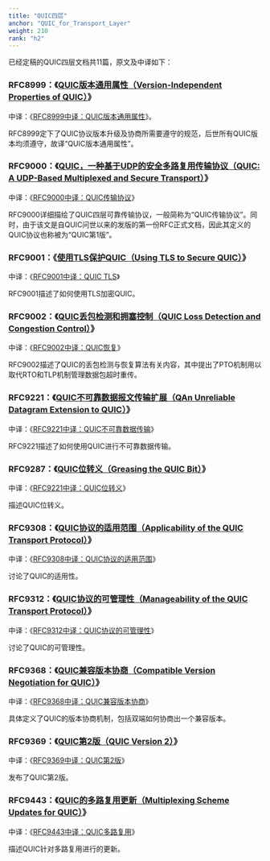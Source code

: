 ```yaml
---
title: "QUIC四层"
anchor: "QUIC_for_Transport_Layer"
weight: 210
rank: "h2"
---
```


已经定稿的QUIC四层文档共11篇，原文及中译如下：

### RFC8999：《[QUIC版本通用属性（Version-Independent Properties of QUIC）](https://www.rfc-editor.org/rfc/rfc8999.html)》
中译：《[RFC8999中译：QUIC版本通用属性](/RFC8999_Chinese_Translation)》。

RFC8999定下了QUIC协议版本升级及协商所需要遵守的规范，后世所有QUIC版本均须遵守，故译“QUIC版本通用属性”。

### RFC9000：《[QUIC，一种基于UDP的安全多路复用传输协议（QUIC: A UDP-Based Multiplexed and Secure Transport）](https://www.rfc-editor.org/rfc/rfc9000.html)》
中译：《[RFC9000中译：QUIC传输协议](/RFC9000_Chinese_Translation)》

RFC9000详细描绘了QUIC四层可靠传输协议，一般简称为“QUIC传输协议”。同时，由于该文是自QUIC问世以来的发版的第一份RFC正式文档，因此其定义的QUIC协议也称被为“QUIC第1版”。

### RFC9001：《[使用TLS保护QUIC（Using TLS to Secure QUIC）](https://www.rfc-editor.org/rfc/rfc9001.html)》
中译：《[RFC9001中译：QUIC TLS](/RFC9001_Chinese_Translation)》

RFC9001描述了如何使用TLS加密QUIC。

### RFC9002：《[QUIC丢包检测和拥塞控制（QUIC Loss Detection and Congestion Control）](https://www.rfc-editor.org/rfc/rfc9002.html)》
中译：《[RFC9002中译：QUIC恢复](/RFC9002_Chinese_Translation)》

RFC9002描述了QUIC的丢包检测与恢复算法有关内容，其中提出了PTO机制用以取代RTO和TLP机制管理数据包超时重传。

### RFC9221：《[QUIC不可靠数据报文传输扩展（QAn Unreliable Datagram Extension to QUIC）](https://www.rfc-editor.org/rfc/rfc9221.html)》
中译：《[RFC9221中译：QUIC不可靠数据传输](/RFC9221_Chinese_Simplified)》

RFC9221描述了如何使用QUIC进行不可靠数据传输。

### RFC9287：《[QUIC位转义（Greasing the QUIC Bit）](https://www.rfc-editor.org/rfc/rfc9287.html)》
中译：《[RFC9221中译：QUIC位转义](/RFC9287_Chinese_Simplified)》

描述QUIC位转义。

### RFC9308：《[QUIC协议的适用范围（Applicability of the QUIC Transport Protocol）](https://www.rfc-editor.org/rfc/rfc9308.html)》
中译：《[RFC9308中译：QUIC协议的适用范围](/RFC9308_Chinese_Simplified)》

讨论了QUIC的适用性。

### RFC9312：《[QUIC协议的可管理性（Manageability of the QUIC Transport Protocol）](https://www.rfc-editor.org/rfc/rfc9312.html)》
中译：《[RFC9312中译：QUIC协议的可管理性](/RFC9312_Chinese_Simplified)》

讨论了QUIC的可管理性。

### RFC9368：《[QUIC兼容版本协商（Compatible Version Negotiation for QUIC）](https://www.rfc-editor.org/rfc/rfc9368.html)》
中译：《[RFC9368中译：QUIC兼容版本协商](/RFC9368_Chinese_Simplified)》

具体定义了QUIC的版本协商机制，包括双端如何协商出一个兼容版本。

### RFC9369：《[QUIC第2版（QUIC Version 2）](https://www.rfc-editor.org/rfc/rfc9369.html)》
中译：《[RFC9369中译：QUIC第2版](/RFC9369_Chinese_Simplified)》

发布了QUIC第2版。

### RFC9443：《[QUIC的多路复用更新（Multiplexing Scheme Updates for QUIC）](https://www.rfc-editor.org/rfc/rfc9443.html)》
中译：《[RFC9443中译：QUIC多路复用](/RFC9443_Chinese_Simplified)》

描述QUIC针对多路复用进行的更新。
